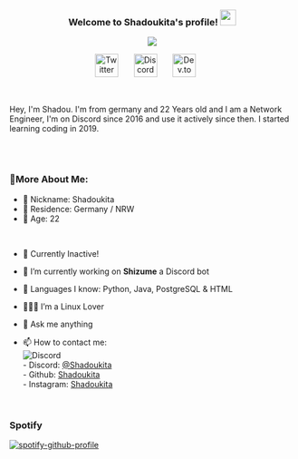 <h3 align="center">
  Welcome to Shadoukita's profile!
  <img src="https://media.giphy.com/media/hvRJCLFzcasrR4ia7z/giphy.gif" width="28">
</h3>


<!-- Typing SVG by DenverCoder1 - https://github.com/DenverCoder1/readme-typing-svg -->
<p align="center">
  <img src="https://readme-typing-svg.herokuapp.com?color=%23CCFF03&lines=Discord%20Server%20%26%20Bot%20Developer;Selftaught%20Python%20%26%20Javacript%20Developer;Developer%20of%20Shizume&font=Fira%20Code&center=true&width=801&height=105">
</p>

<!-- Social icons section -->
<p align="center">
  <a href="https://twitter.com/shadoukita1"><img width="41px" alt="Twitter" title="My Twitter" src="https://i.imgur.com/3YO5ieq.png"/></a>
  &#8287;&#8287;&#8287;&#8287;&#8287;
  <a href="https://discord.com/users/244541945559515137"><img width="41px" alt="Discord" title="My Discord" src="https://i.imgur.com/yUezpbT.png"/></a>
  &#8287;&#8287;&#8287;&#8287;&#8287;
  <a href="https://shadoukita.com/"><img width="41px" alt="Dev.to" title="My Website" src="https://i.imgur.com/UUWWcRz.png"></a>
  &#8287;&#8287;&#8287;&#8287;&#8287;
</p>
<br/>

Hey, I'm Shadou. I'm from germany and 22 Years old and I am a Network Engineer, I'm on Discord since 2016 and use it actively since then. I started learning coding in 2019.

<br/>
<br/>
  
### 🧐More About Me:

- 🧐 Nickname: Shadoukita
- 🧐 Residence: Germany / NRW
- 🧐 Age: 22
<br>

- 🔭 Currently Inactive!


- 🔭 I’m currently working on **Shizume** a Discord bot
- 🌱 Languages I know: Python, Java, PostgreSQL & HTML
- 👨🏻‍💻 I’m a Linux Lover
- 💬 Ask me anything
- 📫 How to contact me:<br>
                           ![Discord](https://discord.c99.nl/widget/theme-2/244541945559515137.png)
                           <br>
                      - Discord: [@Shadoukita](https://discord.com/users/244541945559515137)
                      <br>
                      - Github: [Shadoukita](https://github.com/Shadoukita)
                      <br>
                      - Instagram: [Shadoukita](https://instagram.com/Shadoukita)
</br>

### Spotify
[![spotify-github-profile](https://spotify-github-profile.kittinanx.com/api/view?uid=21imd2xi2tr6gkykpfns57yta&cover_image=true&theme=default&show_offline=false&background_color=121212&interchange=true&bar_color=53b14f&bar_color_cover=false)](https://spotify-github-profile.kittinanx.com/api/view?uid=21imd2xi2tr6gkykpfns57yta&redirect=true)
